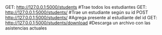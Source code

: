 GET: http://127.0.0.1:5000/students #Trae todos los estudiantes
GET: http://127.0.0.1:5000/students/<id> #Trae un estudiante según su id
POST http://127.0.0.1:5000/students/<id> #Agrega presente al estudiante del id
GET: http://127.0.0.1:5000/students/download #Descarga un archivo con las asistencias actuales